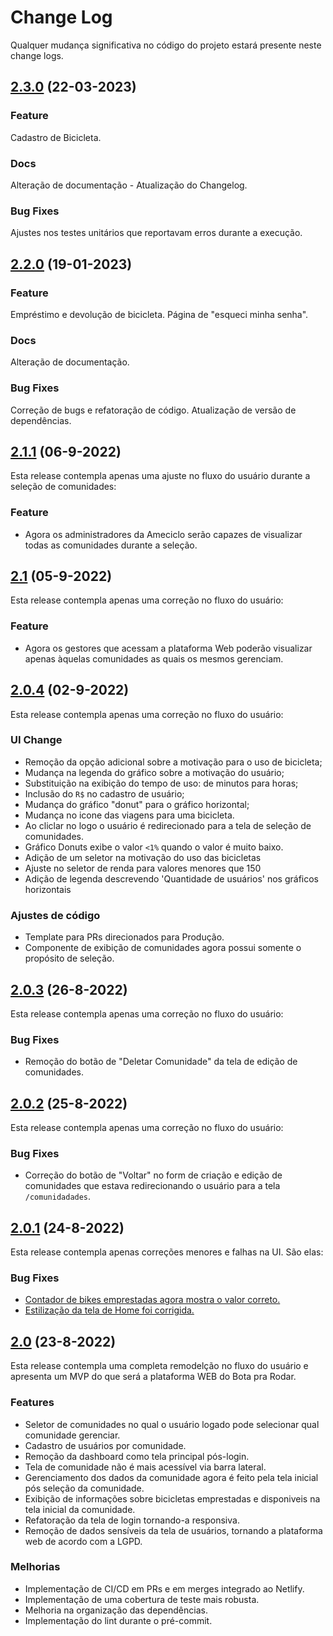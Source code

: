 # Change Log

Qualquer mudança significativa no código do projeto estará presente neste change logs.

## [2.3.0](https://github.com/Ameciclo/botaprarodar-web/compare/2.2.0...2.3.0) (22-03-2023)

### Feature
Cadastro de Bicicleta.

### Docs
Alteração de documentação - Atualização do Changelog.

### Bug Fixes
Ajustes nos testes unitários que reportavam erros durante a execução.

## [2.2.0](https://github.com/Ameciclo/botaprarodar-web/compare/2.1.1...2.2.0) (19-01-2023)

### Feature
Empréstimo e devolução de bicicleta.
Página de "esqueci minha senha".

### Docs
Alteração de documentação.

### Bug Fixes
Correção de bugs e refatoração de código.
Atualização de versão de dependências.

## [2.1.1](https://github.com/Ameciclo/botaprarodar-web/compare/2.1...2.1.1) (06-9-2022)

Esta release contempla apenas uma ajuste no fluxo do usuário durante a seleção de comunidades:

### Feature

- Agora os administradores da Ameciclo serão capazes de visualizar todas as comunidades durante a seleção.

## [2.1](https://github.com/Ameciclo/botaprarodar-web/compare/2.0.4...2.1) (05-9-2022)

Esta release contempla apenas uma correção no fluxo do usuário:

### Feature

- Agora os gestores que acessam a plataforma Web poderão visualizar apenas àquelas comunidades as quais os mesmos gerenciam.

## [2.0.4](https://github.com/Ameciclo/botaprarodar-web/compare/2.0.3...2.0.4) (02-9-2022)

Esta release contempla apenas uma correção no fluxo do usuário:

### UI Change

- Remoção da opção adicional sobre a motivação para o uso de bicicleta;
- Mudança na legenda do gráfico sobre a motivação do usuário;
- Substituição na exibição do tempo de uso: de minutos para horas;
- Inclusão do `R$` no cadastro de usuário;
- Mudança do gráfico "donut" para o gráfico horizontal;
- Mudança no icone das viagens para uma bicicleta.
- Ao cliclar no logo o usuário é redirecionado para a tela de seleção de comunidades.
- Gráfico Donuts exibe o valor `<1%` quando o valor é muito baixo.
- Adição de um seletor na motivação do uso das bicicletas
- Ajuste no seletor de renda para valores menores que 150
- Adição de legenda descrevendo 'Quantidade de usuários' nos gráficos horizontais

### Ajustes de código

- Template para PRs direcionados para Produção.
- Componente de exibição de comunidades agora possui somente o propósito de seleção.

## [2.0.3](https://github.com/Ameciclo/botaprarodar-web/compare/2.0.2...2.0.3) (26-8-2022)

Esta release contempla apenas uma correção no fluxo do usuário:

### Bug Fixes

- Remoção do botão de "Deletar Comunidade" da tela de edição de comunidades.

## [2.0.2](https://github.com/Ameciclo/botaprarodar-web/compare/2.0.1...2.0.2) (25-8-2022)

Esta release contempla apenas uma correção no fluxo do usuário:

### Bug Fixes

- Correção do botão de "Voltar" no form de criação e edição de comunidades que estava redirecionando o usuário para a tela `/comunidadades`.

## [2.0.1](https://github.com/Ameciclo/botaprarodar-web/releases/tag/2.0.1) (24-8-2022)

Esta release contempla apenas correções menores e falhas na UI. São elas:

### Bug Fixes

- [Contador de bikes emprestadas agora mostra o valor correto.](https://github.com/Ameciclo/botaprarodar-web/pull/47)
- [Estilização da tela de Home foi corrigida.](https://github.com/Ameciclo/botaprarodar-web/pull/46)

## [2.0](https://github.com/Ameciclo/botaprarodar-web/releases/tag/2.0) (23-8-2022)

Esta release contempla uma completa remodelção no fluxo do usuário e apresenta um MVP do que será a plataforma WEB do Bota pra Rodar.

### Features

- Seletor de comunidades no qual o usuário logado pode selecionar qual comunidade gerenciar.
- Cadastro de usuários por comunidade.
- Remoção da dashboard como tela principal pós-login.
- Tela de comunidade não é mais acessível via barra lateral.
- Gerenciamento dos dados da comunidade agora é feito pela tela inicial pós seleção da comunidade.
- Exibição de informações sobre bicicletas emprestadas e disponiveis na tela inicial da comunidade.
- Refatoração da tela de login tornando-a responsiva.
- Remoção de dados sensíveis da tela de usuários, tornando a plataforma web de acordo com a LGPD.

### Melhorias

- Implementação de CI/CD em PRs e em merges integrado ao Netlify.
- Implementação de uma cobertura de teste mais robusta.
- Melhoria na organização das dependências.
- Implementação do lint durante o pré-commit.
